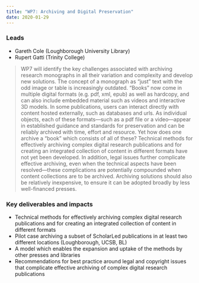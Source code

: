 ```yaml
---
title: "WP7: Archiving and Digital Preservation"
date: 2020-01-29
---
```


### Leads

* Gareth Cole (Loughborough University Library)
* Rupert Gatti (Trinity College) 

> WP7 will identify the key challenges associated with archiving research monographs in all their variation and complexity and develop new solutions. The concept of a monograph as “just” text with the odd image or table is increasingly outdated. “Books” now come in multiple digital formats (e.g. pdf, xml, epub) as well as hardcopy, and can also include embedded material such as videos and interactive 3D models. In some publications, users can interact directly with content hosted externally, such as databases and urls. As individual objects, each of these formats—such as a pdf file or a video—appear in established guidance and standards for preservation and can be reliably archived with time, effort and resource. Yet how does one archive a “book” which consists of all of these? Technical methods for effectively archiving complex digital research publications and for creating an integrated collection of content in different formats have not yet been developed. In addition, legal issues further complicate effective archiving, even when the technical aspects have been resolved—these complications are potentially compounded when content collections are to be archived. Archiving solutions should also be relatively inexpensive, to ensure it can be adopted broadly by less well-financed presses.

### Key deliverables and impacts

* Technical methods for effectively archiving complex digital research publications and for creating an integrated collection of content in different formats
* Pilot case archiving a subset of ScholarLed publications in at least two different locations (Loughborough, UCSB, BL)
* A model which enables the expansion and uptake of the methods by other presses and libraries
* Recommendations for best practice around legal and copyright issues that complicate effective archiving of complex digital research publications

